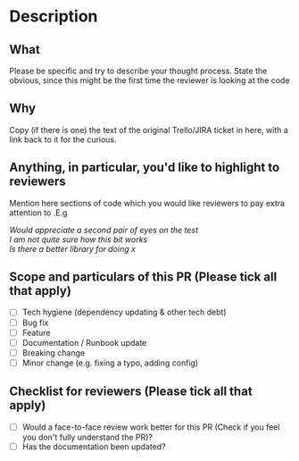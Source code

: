 # Description

## What

Please be specific and try to describe your thought process. State the obvious, since this might be the first time the reviewer is looking at the code

## Why

Copy (if there is one) the text of the original Trello/JIRA ticket in here, with a link back to it for the curious.

## Anything, in particular, you'd like to highlight to reviewers

Mention here sections of code which you would like reviewers to pay extra attention to .E.g

_Would appreciate a second pair of eyes on the test_  
_I am not quite sure how this bit works_  
_Is there a better library for doing x_  

## Scope and particulars of this PR (Please tick all that apply)

- [ ] Tech hygiene (dependency updating & other tech debt)
- [ ] Bug fix
- [ ] Feature
- [ ] Documentation / Runbook update
- [ ] Breaking change
- [ ] Minor change (e.g. fixing a typo, adding config)

## Checklist for **reviewers** (Please tick all that apply)

- [ ] Would a face-to-face review work better for this PR (Check if you feel you don't fully understand the PR)?
- [ ] Has the documentation been updated?
